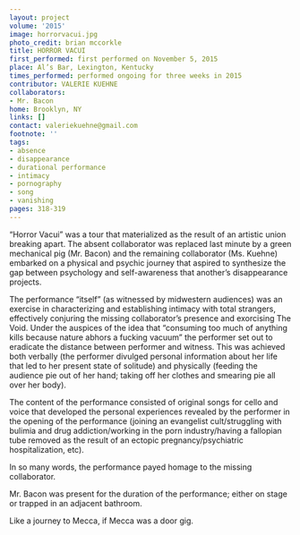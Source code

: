 ```yaml
---
layout: project
volume: '2015'
image: horrorvacui.jpg
photo_credit: brian mccorkle
title: HORROR VACUI
first_performed: first performed on November 5, 2015
place: Al’s Bar, Lexington, Kentucky
times_performed: performed ongoing for three weeks in 2015
contributor: VALERIE KUEHNE
collaborators:
- Mr. Bacon
home: Brooklyn, NY
links: []
contact: valeriekuehne@gmail.com
footnote: ''
tags:
- absence
- disappearance
- durational performance
- intimacy
- pornography
- song
- vanishing
pages: 318-319
---
```


“Horror Vacui” was a tour that materialized as the result of an artistic union breaking apart. The absent collaborator was replaced last minute by a green mechanical pig (Mr. Bacon) and the remaining collaborator (Ms. Kuehne) embarked on a physical and psychic journey that aspired to synthesize the gap between psychology and self-awareness that another’s disappearance projects.

The performance “itself” (as witnessed by midwestern audiences) was an exercise in characterizing and establishing intimacy with total strangers, effectively conjuring the missing collaborator’s presence and exorcising The Void. Under the auspices of the idea that “consuming too much of anything kills because nature abhors a fucking vacuum” the performer set out to eradicate the distance between performer and witness. This was achieved both verbally (the performer divulged personal information about her life that led to her present state of solitude) and physically (feeding the audience pie out of her hand; taking off her clothes and smearing pie all over her body).

The content of the performance consisted of original songs for cello and voice that developed the personal experiences revealed by the performer in the opening of the performance (joining an evangelist cult/struggling with bulimia and drug addiction/working in the porn industry/having a fallopian tube removed as the result of an ectopic pregnancy/psychiatric hospitalization, etc).

In so many words, the performance payed homage to the missing collaborator.

Mr. Bacon was present for the duration of the performance; either on stage or trapped in an adjacent bathroom.

Like a journey to Mecca, if Mecca was a door gig.

